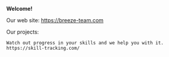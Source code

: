 **Welcome!**

Our web site: https://breeze-team.com

Our projects:
    
    Watch out progress in your skills and we help you with it.
    https://skill-tracking.com/


